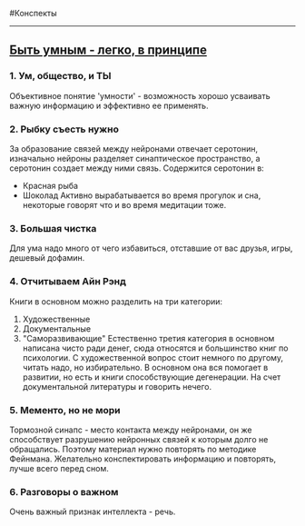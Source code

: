 #Конспекты 

---

## [Быть умным - легко, в принципе](https://youtu.be/Ch7KVZ4Xuxg?si=nsdtd1AiizoymWEC)
### 1. Ум, общество, и ТЫ 
Объективное понятие 'умности' - возможность хорошо усваивать важную информацию и эффективно ее применять. 

### 2. Рыбку съесть нужно
За образование связей между нейронами отвечает серотонин, изначально нейроны разделяет синаптическое пространство, а серотонин создает между ними связь. 
Содержится серотонин в: 
- Красная рыба
- Шоколад 
Активно вырабатывается во время прогулок и сна, некоторые говорят что и во время медитации тоже. 

### 3. Большая чистка
Для ума надо много от чего избавиться, отставшие от вас друзья, игры, дешевый дофамин.

### 4. Отчитываем Айн Рэнд
Книги в основном можно разделить на три категории:
1. Художественные
2. Документальные
3. "Саморазвивающие"
Естественно третия категория в основном написана чисто ради денег, сюда относятся и большинство книг по психологии.
С художественной вопрос стоит немного по другому, читать надо, но избирательно. В основном она вся помогает в развитии, но есть и книги способствующие дегенерации.
На счет документальной литературы и говорить нечего.

### 5. Мементо, но не мори
Тормозной синапс - место контакта между нейронами, он же способствует разрушению нейронных связей к которым долго не обращались.
Поэтому материал нужно повторять по методике Фейнмана.
Желательно конспектировать информацию и повторять, лучше всего перед сном.

### 6. Разговоры о важном
Очень важный признак интеллекта - речь.